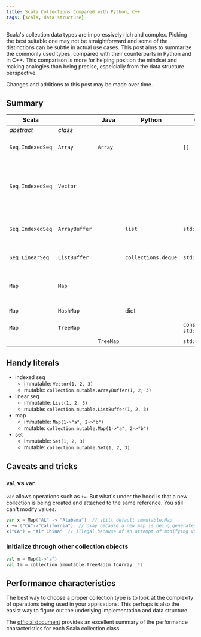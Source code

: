 ```yaml
---
title: Scala Collections Compared with Python, C++
tags: [scala, data structure]
---
```


Scala's collection data types are imporessively rich and complex. 
Picking the best suitable one may not be straightforward and some of the distinctions can be subtle in actual use cases. 
This post aims to summarize the commonly used types, compared with their counterparts in Python and in C++. 
This comparison is more for helping position the mindset and making analogies than being precise, 
espeicially from the data structure perspective.

Changes and additions to this post may be made over time.


## Summary

|Scala     |       |Java|Python|C++|Description|
|----------|-------|----|------|---|-----------|
|*abstract*|*class*|    |      |   |           |
|`Seq.IndexedSeq`|`Array`|`Array`| |`[]`|Fixed length seq. Mutable in elements but not in length|
|`Seq.IndexedSeq`|`Vector`| | | |Fixed length seq. Immutable both in elements and length. Internally as a 32-branch tree. Default for `immutable.IndexedSeq`|
|`Seq.IndexedSeq`|`ArrayBuffer`| | `list` | `std::vector` | Variable length seq. Mutable both in elements and length. Efficient to append.|
|`Seq.LinearSeq`|`ListBuffer`| |`collections.deque`|`std::list`| Internal list. Efficient prepend and append on both ends.|
|`Map`|`Map`| | | | Mutable and immutable map implemented as [hash trie]|
|`Map`|`HashMap`| | dict | | Both mutable and immutable |
|`Map`|`TreeMap`| | |`const std::map`| Immutable RB tree map |
|     |         |`TreeMap`| |`std::map`| Mutable RB tree map |


[hash trie]: http://www.scala-lang.org/docu/files/collections-api/collections_19.html


## Handy literals

+ indexed seq
  + immutable: `Vector(1, 2, 3)`
  + mutable: `collection.mutable.ArrayBuffer(1, 2, 3)`
+ linear seq
  + immutable: `List(1, 2, 3)`
  + mutable: `collection.mutable.ListBuffer(1, 2, 3)`
+ map
  + immutable: `Map(1->"a", 2->"b")`
  + mutable: `collection.mutable.Map(1->"a", 2->"b")`
+ set
  + immutable: `Set(1, 2, 3)`
  + mutable: `collection.mutable.Set(1, 2, 3)`

## Caveats and tricks

### `val` vs `var`
 `var` allows operations such as `+=`. But what's under the hood is that a new collection is being created and attached to the same reference. You still can't modify values.
```scala
var x = Map("AL" -> "Alabama")  // still default immutable.Map
x += ("CA"->"California")  // okay because a new map is being generated
x("CA") = "Air China"  // illegal because of an attempt of modifying values
```

### Initialize through other collection objects
```scala
val m = Map(1->"a")
val tm = collection.immutable.TreeMap(m.toArray:_*)
```

## Performance characteristics

The best way to choose a proper collection type is to look at the complexity of operations being used in your applications.
This perhaps is also the easist way to figure out the underlying implementation and data structure.
 
The [official document](http://docs.scala-lang.org/overviews/collections/performance-characteristics.html) provides an excellent summary
of the performance characteristics for each Scala collection class.



